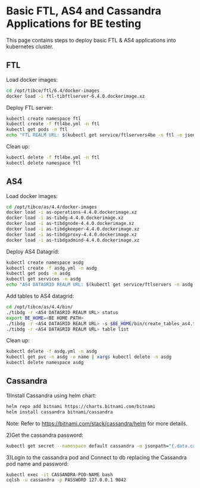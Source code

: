 # Basic FTL, AS4 and Cassandra Applications for BE testing
This page contains steps to deploy basic FTL & AS4 applications into kubernetes cluster.

## FTL
Load docker images:
```sh
cd /opt/tibco/ftl/6.4/docker-images
docker load -i ftl-tibftlserver-6.4.0.dockerimage.xz
```

Deploy FTL server:
```sh
kubectl create namespace ftl
kubectl create -f ftl4be.yml -n ftl
kubectl get pods -n ftl
echo "FTL REALM URL: $(kubectl get service/ftlservers4be -n ftl -o jsonpath='{.status.loadBalancer.ingress[0].ip}'):8585"
```

Clean up:
```sh
kubectl delete -f ftl4be.yml -n ftl
kubectl delete namespace ftl
```

## AS4
Load docker images:
```sh
cd /opt/tibco/as/4.4/docker-images
docker load -i as-operations-4.4.0.dockerimage.xz
docker load -i as-tibdg-4.4.0.dockerimage.xz
docker load -i as-tibdgnode-4.4.0.dockerimage.xz
docker load -i as-tibdgkeeper-4.4.0.dockerimage.xz
docker load -i as-tibdgproxy-4.4.0.dockerimage.xz
docker load -i as-tibdgadmind-4.4.0.dockerimage.xz
```

Deploy AS4 Datagrid:
```sh
kubectl create namespace asdg
kubectl create -f asdg.yml -n asdg
kubectl get pods -n asdg
kubectl get services -n asdg
echo "AS4 DATAGRID REALM URL: $(kubectl get service/ftlservers -n asdg -o jsonpath='{.status.loadBalancer.ingress[0].ip}'):30080"
```

Add tables to AS4 datagrid:
```sh
cd /opt/tibco/as/4.4/bin/
./tibdg -r <AS4 DATAGRID REALM URL> status
export BE_HOME=<BE HOME PATH>
./tibdg -r <AS4 DATAGRID REALM URL> -s $BE_HOME/bin/create_tables_as4.tibdg
./tibdg -r <AS4 DATAGRID REALM URL> table list
```

Clean up:
```sh
kubectl delete -f asdg.yml -n asdg
kubectl get pvc -n asdg -o name | xargs kubectl delete -n asdg
kubectl delete namespace asdg
```

## Cassandra

1)Install Cassandra using helm chart:
```sh
helm repo add bitnami https://charts.bitnami.com/bitnami
helm install cassandra bitnami/cassandra
```
Note: Refer to https://bitnami.com/stack/cassandra/helm for more details.

2)Get the cassandra password:
```sh
kubectl get secret --namespace default cassandra -o jsonpath="{.data.cassandra-password}" | base64 --decode
```
3)Login to the cassandra pod and Connect to db replacing the Cassandra pod name and password:
```sh
kubectl exec -it CASSANDRA-POD-NAME bash
cqlsh -u cassandra -p PASSWORD 127.0.0.1 9042
```
